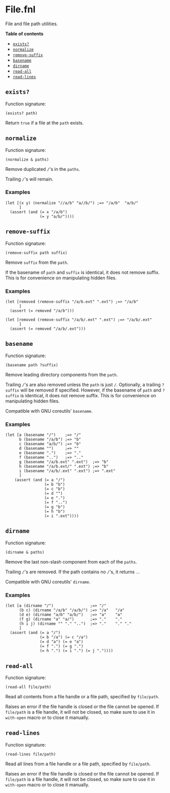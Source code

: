 # File.fnl
File and file path utilities.

**Table of contents**

- [`exists?`](#exists)
- [`normalize`](#normalize)
- [`remove-suffix`](#remove-suffix)
- [`basename`](#basename)
- [`dirname`](#dirname)
- [`read-all`](#read-all)
- [`read-lines`](#read-lines)

## `exists?`
Function signature:

```
(exists? path)
```

Return `true` if a file at the `path` exists.

## `normalize`
Function signature:

```
(normalize & paths)
```

Remove duplicated `/`'s in the `paths`.

Trailing `/`'s will remain.

### Examples

```fennel
(let [(x y) (normalize "//a/b" "a//b/") ;=> "/a/b"	"a/b/"
      ]
  (assert (and (= x "/a/b")
               (= y "a/b/"))))
```

## `remove-suffix`
Function signature:

```
(remove-suffix path suffix)
```

Remove `suffix` from the `path`.

If the basename of `path` and `suffix` is identical,
it does not remove suffix.
This is for convenience on manipulating hidden files.

### Examples

```fennel
(let [removed (remove-suffix "/a/b.ext" ".ext") ;=> "/a/b"
      ]
  (assert (= removed "/a/b")))

(let [removed (remove-suffix "/a/b/.ext" ".ext") ;=> "/a/b/.ext"
      ]
  (assert (= removed "/a/b/.ext")))
```

## `basename`
Function signature:

```
(basename path ?suffix)
```

Remove leading directory components from the `path`.

Trailing `/`'s are also removed unless the `path` is just `/`.
Optionally, a trailing `?suffix` will be removed if specified. 
However, if the basename of `path` and `?suffix` is identical,
it does not remove suffix.
This is for convenience on manipulating hidden files.

Compatible with GNU coreutils' `basename`.

### Examples

```fennel
(let [a (basename "/")    ;=> "/"
      b (basename "/a/b") ;=> "b"
      c (basename "a/b/") ;=> "b"
      d (basename "")     ;=> ""
      e (basename ".")    ;=> "."
      f (basename "..")   ;=> ".."
      g (basename "/a/b.ext" ".ext")  ;=> "b"
      h (basename "/a/b.ext/" ".ext") ;=> "b"
      i (basename "/a/b/.ext" ".ext") ;=> ".ext"
      ]
    (assert (and (= a "/")
                 (= b "b")
                 (= c "b")
                 (= d "")
                 (= e ".")
                 (= f "..")
                 (= g "b")
                 (= h "b")
                 (= i ".ext"))))
```

## `dirname`
Function signature:

```
(dirname & paths)
```

Remove the last non-slash component from each of the `paths`.

Trailing `/`'s are removed. If the path contains no `/`'s, it returns `.`.

Compatible with GNU coreutils' `dirname`.

### Examples

```fennel
(let [a (dirname "/")                ;=> "/"
      (b c) (dirname "/a/b" "/a/b/") ;=> "/a"	"/a"
      (d e) (dirname "a/b" "a/b/")   ;=> "a"	"a"
      (f g) (dirname "a" "a/")       ;=> "."	"."
      (h i j) (dirname "" "." "..")  ;=> "."	"."	"."
      ]
  (assert (and (= a "/")
               (= b "/a") (= c "/a")
               (= d "a") (= e "a")
               (= f ".") (= g ".")
               (= h ".") (= i ".") (= j "."))))
```

## `read-all`
Function signature:

```
(read-all file/path)
```

Read all contents from a file handle or a file path, specified by `file/path`.

Raises an error if the file handle is closed or the file cannot be opened.
If `file/path` is a file handle, it will not be closed, so make sure to use it
in `with-open` macro or to close it manually.

## `read-lines`
Function signature:

```
(read-lines file/path)
```

Read all lines from a file handle or a file path, specified by `file/path`.

Raises an error if the file handle is closed or the file cannot be opened.
If `file/path` is a file handle, it will not be closed, so make sure to use it
in `with-open` macro or to close it manually.


<!-- Generated with Fenneldoc 1.0.1-dev-7960056
     https://gitlab.com/andreyorst/fenneldoc -->
